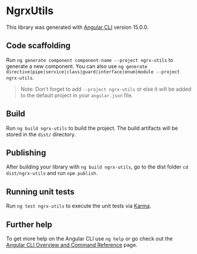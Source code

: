 # NgrxUtils

This library was generated with [Angular CLI](https://github.com/angular/angular-cli) version 15.0.0.

## Code scaffolding

Run `ng generate component component-name --project ngrx-utils` to generate a new component. You can also use `ng generate directive|pipe|service|class|guard|interface|enum|module --project ngrx-utils`.
> Note: Don't forget to add `--project ngrx-utils` or else it will be added to the default project in your `angular.json` file. 

## Build

Run `ng build ngrx-utils` to build the project. The build artifacts will be stored in the `dist/` directory.

## Publishing

After building your library with `ng build ngrx-utils`, go to the dist folder `cd dist/ngrx-utils` and run `npm publish`.

## Running unit tests

Run `ng test ngrx-utils` to execute the unit tests via [Karma](https://karma-runner.github.io).

## Further help

To get more help on the Angular CLI use `ng help` or go check out the [Angular CLI Overview and Command Reference](https://angular.io/cli) page.
